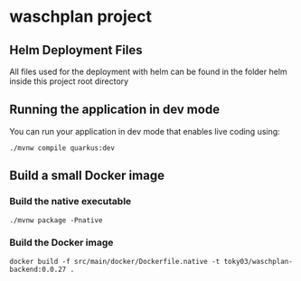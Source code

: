 # waschplan project

## Helm Deployment Files
All files used for the deployment with helm can be found in the folder helm inside this project root directory

## Running the application in dev mode

You can run your application in dev mode that enables live coding using:
```shell script
./mvnw compile quarkus:dev
```

## Build a small Docker image

### Build the native executable
```shell script
./mvnw package -Pnative
```
### Build the Docker image
```shell script
docker build -f src/main/docker/Dockerfile.native -t toky03/waschplan-backend:0.0.27 .
```

